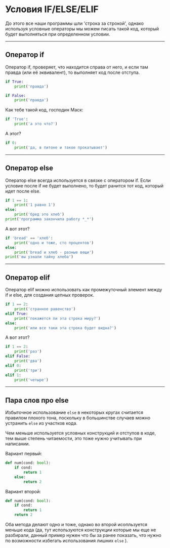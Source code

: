 # Условия IF/ELSE/ELIF

До этого все наши программы шли 'строка за строкой', однако используя условные операторы мы можем писать такой код, который будет выполняться при определенном условии.

--- 

## Оператор if

Оператор if, проверяет, что находится справа от него, и если там правда (или её эквивалент), то выполняет код после отступа.


```python
if True:
    print('правда')
```

```python
if False:
    print('правда')
```

Как тебе такой код, господин Маск:
```python
if 'True':
    print('а это что?')
```

А этот?
```python
if 0:
    print('да, в питоне и такое прокатывает')
```


---

## Оператор else

Оператор else всегда используется в связке с оператором if. Если условие после if не будет выполнено, то будет ранится тот код, который идет после else.

```python
if 1 == 1:
    print('1 равно 1')
else:
    print('бред это хлеб')
print('программа закончила работу *_*')
```

А вот этот?

```python
if 'bread' == 'хлеб':
    print('одно и тоже, сто процентов')
else:
    print('bread и хлеб - разные вещи')
print('вы узнали тайну хлеба')
```

---

## Оператор elif

Оператор elif можно использовать как промежуточный элемент между if и else, для создания цепных проверок.

```python
if 1 == 2:
    print('странное равенство')
elif True:
    print('покажется ли эта строка миру?')
else:
    print('или все таки эта строка будет видна?')
```

А вот этот?

```python
if 1 == 2:
    print('раз')
elif False:
    print('два')
elif 0:
    print('три')
elif 1:
    print('четыре')
```

---

## Пара слов про else

Избыточное использование `else` в некоторых кругах считается правилом плохого тона, поскольку в большинстве случаев можно устранить `else` из участков кода.

Чем меньше используется условных конструкций и отступов в коде, тем выше степень читаемости, это тоже нужно учитывать при написании.

Вариант первый:
```python
def num(cond: bool):
    if cond:
        return 1
    else:
        return 2
```

Вариант второй:
```python
def num(cond: bool):
    if cond:
        return 1
    return 2
```

Оба метода делают одно и тоже, однако во второй исопльзуется меньше кода (да, тут используются конструкции которые мы еще не разбирали, данный пример нужен что бы за ранее показать, что нужно по возможности избегать использования лишних `else` ).

